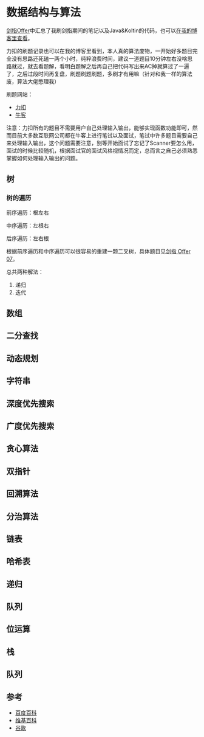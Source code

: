 
# 数据结构与算法
[剑指Offer](https://github.com/hishark/Android-Interview/tree/master/%E6%95%B0%E6%8D%AE%E7%BB%93%E6%9E%84%E4%B8%8E%E7%AE%97%E6%B3%95/%E5%89%91%E6%8C%87Offer)中汇总了我刷剑指期间的笔记以及Java&Koltin的代码，也可以[在我的博客里查看](https://hishark777.com/categories/算法笔记/)。

力扣的刷题记录也可以在我的博客里看到，本人真的算法废物，一开始好多题目完全没有思路还死磕一两个小时，纯粹浪费时间，建议一道题目10分钟左右没啥思路就过，就去看题解，看明白题解之后再自己把代码写出来AC掉就算过了一遍了，之后过段时间再复盘，刷题刷题刷题，多刷才有用嘛（针对和我一样的算法废，算法大佬憋理我）



刷题网站：

- [力扣](https://leetcode-cn.com/)
- [牛客](https://www.nowcoder.com/activity/oj)

注意：力扣所有的题目不需要用户自己处理输入输出，能够实现函数功能即可，然而目前大多数互联网公司都在牛客上进行笔试以及面试，笔试中许多题目需要自己来处理输入输出，这个问题需要注意，别等开始面试了忘记了Scanner要怎么用，面试的时候比较随机，根据面试官的面试风格视情况而定，总而言之自己必须熟悉掌握如何处理输入输出的问题。


## 树

### 树的遍历

前序遍历：根左右

中序遍历：左根右

后序遍历：左右根

根据前序遍历和中序遍历可以很容易的重建一颗二叉树，具体题目见[剑指 Offer 07](https://leetcode-cn.com/problems/zhong-jian-er-cha-shu-lcof/)。

总共两种解法：
1. 递归
2. 迭代

## 数组

## 二分查找

## 动态规划

## 字符串

## 深度优先搜索

## 广度优先搜索

## 贪心算法

## 双指针

## 回溯算法

## 分治算法

## 链表

## 哈希表

## 递归

## 队列

## 位运算

## 栈

## 队列


## 参考
- [百度百科](https://baike.baidu.com/)
- [维基百科](https://zh.wikipedia.org/wiki/)
- [谷歌](https://www.google.com/)